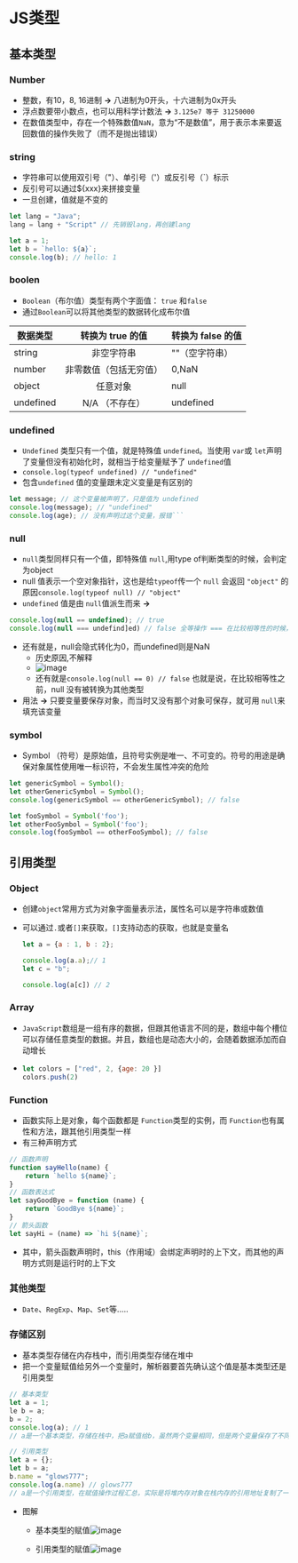 # JS类型
## 基本类型

### Number
- 整数，有10，8, 16进制 **->** 八进制为0开头，十六进制为0x开头
- 浮点数要带小数点，也可以用科学计数法 **->**  `3.125e7 等于 31250000`
- 在数值类型中，存在一个特殊数值`NaN`，意为“不是数值”，用于表示本来要返回数值的操作失败了（而不是抛出错误）  
###  string
- 字符串可以使用双引号（"）、单引号（'）或反引号（`）标示
- 反引号可以通过${xxx}来拼接变量
- 一旦创建，值就是不变的
```js
let lang = "Java";
lang = lang + "Script" // 先销毁lang，再创建lang

let a = 1;
let b = `hello: ${a}`;
console.log(b); // hello: 1 
```
### boolen
- `Boolean`（布尔值）类型有两个字面值： `true` 和`false`
- 通过`Boolean`可以将其他类型的数据转化成布尔值

| 数据类型  |    转换为 true 的值    | 转换为 false 的值 |
| --------- | :--------------------: | ----------------- |
| string    |       非空字符串       | ""（空字符串）    |
| number    | 非零数值（包括无穷值） | 0,NaN             |
| object    |        任意对象        | null              |
| undefined |     N/A （不存在）     | undefined         |

###  undefined
- `Undefined` 类型只有一个值，就是特殊值 `undefined`。当使用 `var`或 `let`声明了变量但没有初始化时，就相当于给变量赋予了 `undefined`值
- `console.log(typeof undefined) // "undefined"`
- 包含`undefined` 值的变量跟未定义变量是有区别的
```js
let message; // 这个变量被声明了，只是值为 undefined
console.log(message); // "undefined"
console.log(age); // 没有声明过这个变量，报错```
```
###  null
- `null`类型同样只有一个值，即特殊值 `null`,用type of判断类型的时候，会判定为object 
- null 值表示一个空对象指针，这也是给`typeof`传一个 `null` 会返回 `"object"` 的原因`console.log(typeof null) // "object"`
- `undefined` 值是由 `null`值派生而来 **->** 
```js
console.log(null == undefined); // true
console.log(null === undefind]ed) // false 全等操作 === 在比较相等性的时候，不会主动转换分项的数据类型，而两者又不属于同一种类型
```
- 还有就是，null会隐式转化为0，而undefined则是NaN
	- 历史原因,不解释
	- ![image](https://cdn.jsdelivr.net/gh/glows777/image-hosting@main/js笔记/image.6dmyegefsik0.webp)
	- 还有就是`console.log(null == 0) // false`  也就是说，在比较相等性之前，null 没有被转换为其他类型
- 用法 **->**  只要变量要保存对象，而当时又没有那个对象可保存，就可用 `null`来填充该变量
###  symbol

- Symbol （符号）是原始值，且符号实例是唯一、不可变的。符号的用途是确保对象属性使用唯一标识符，不会发生属性冲突的危险

```js
let genericSymbol = Symbol();
let otherGenericSymbol = Symbol();
console.log(genericSymbol == otherGenericSymbol); // false

let fooSymbol = Symbol('foo');
let otherFooSymbol = Symbol('foo');
console.log(fooSymbol == otherFooSymbol); // false
```

## 引用类型

### Object

- 创建`object`常用方式为对象字面量表示法，属性名可以是字符串或数值

- 可以通过`.`或者`[]`来获取，`[]`支持动态的获取，也就是变量名

  ```js
  let a = {a : 1, b : 2};
  
  console.log(a.a);// 1
  let c = "b";
  
  console.log(a[c]) // 2
  ```

### Array

- `JavaScript`数组是一组有序的数据，但跟其他语言不同的是，数组中每个槽位可以存储任意类型的数据。并且，数组也是动态大小的，会随着数据添加而自动增长

- ```js
  let colors = ["red", 2, {age: 20 }]
  colors.push(2)
  ```

### Function

- 函数实际上是对象，每个函数都是 `Function`类型的实例，而 `Function`也有属性和方法，跟其他引用类型一样
- 有三种声明方式

```js
// 函数声明
function sayHello(name) {
    return `hello ${name}`;
}
// 函数表达式
let sayGoodBye = function (name) {
	return `GoodBye ${name}`;
}
// 箭头函数
let sayHi = (name) => `hi ${name}`;
```

- 其中，箭头函数声明时，this（作用域）会绑定声明时的上下文，而其他的声明方式则是运行时的上下文

### 其他类型

- `Date`、`RegExp`、`Map`、`Set`等.....

### 存储区别

- 基本类型存储在内存栈中，而引用类型存储在堆中
- 把一个变量赋值给另外一个变量时，解析器要首先确认这个值是基本类型还是引用类型

```js
// 基本类型
let a = 1;
le b = a;
b = 2;
console.log(a); // 1
// a是一个基本类型，存储在栈中，把a赋值给b，虽然两个变量相同，但是两个变量保存了不同的额内存地址

// 引用类型
let a = {};
let b = a;
b.name = "glows777";
console.log(a.name) // glows777
// a是一个引用类型，在赋值操作过程汇总，实际是将堆内存对象在栈内存的引用地址复制了一份给了b，实际上他们共同指向了同一个堆内存对象，所以更改b会对oa产生影响
```

- 图解

  - 基本类型的赋值![image](https://cdn.jsdelivr.net/gh/glows777/image-hosting@main/js笔记/image.4pk3fhicfzi0.webp)

  - 引用类型的赋值![image](https://cdn.jsdelivr.net/gh/glows777/image-hosting@main/js笔记/image.2w6t018y5760.webp)

    

